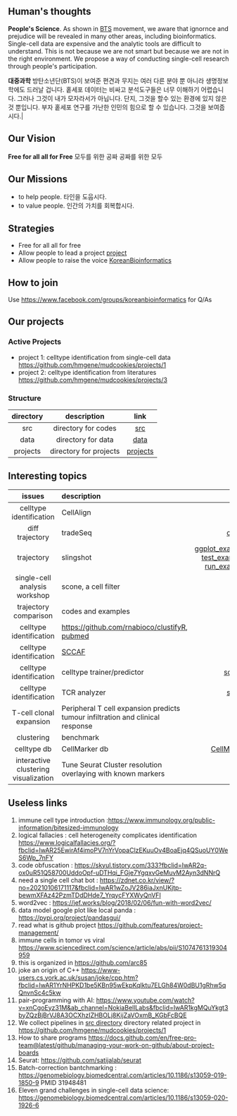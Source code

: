 ## Human's thoughts

**People's Science**. As shown in [BTS](https://youtu.be/Rhj01Lbuw0I) movement, 
     we aware that ignornce and prejudice will be revealed in many other areas, including bioinformatics. 
     Single-cell data are expensive and the analytic tools are difficult to understand. This is not because we are not smart but because we are not in the right environment. We propose a way of conducting single-cell research through people's participation. 

**대중과학** 방탄소년단(BTS)이 보여준 편견과 무지는 여러 다른 분야 뿐 아니라 생명정보학에도 드러날 겁니다. 홑세포 데이터는 비싸고 분석도구들은 너무 이해하기 어렵습니다. 그러나 그것이 내가 모자라서가 아닙니다. 단지, 그것을 할수 있는 환경에 있지 않은 것 뿐입니다. 부자 홑세포 연구를 가난한 인민의 힘으로 할 수 있습니다. 그것을 보여줍시다.|

## Our Vision 
**Free for all all for Free** 모두를 위한 공짜 공짜를 위한 모두

## Our Missions  
- to help people. 타인을 도웁시다.
- to value people. 인간의 가치를 회복합시다.


## Strategies
- Free for all all for free
- Allow people to lead a project [project]( https://github.com/hmgene/mudcookies/projects )
- Allow people to raise the voice [KoreanBioinformatics](https://www.facebook.com/groups/koreanbioinformatics)

## How to join
Use https://www.facebook.com/groups/koreanbioinformatics for Q/As

## Our projects
### Active Projects
- project 1: celltype identification from single-cell data https://github.com/hmgene/mudcookies/projects/1
- project 2: celltype identification from literatures https://github.com/hmgene/mudcookies/projects/3

### Structure 
| directory | description | link |
| :-: | :-:  | :-: |
| src | directory for codes | [src](src) |
| data | directory for data | [data](data) |
| projects | directory for projects | [projects](https://github.com/hmgene/mudcookies/projects) |

## Interesting topics
| issues | description   | link |
| :-: | :-  | -: |
| celltype identification | CellAlign | [link](https://www.nature.com/articles/s41592-019-0529-1) |
| diff trajectory | tradeSeq | [codes](https://statomics.github.io/tradeSeq/articles/tradeSeq.html) |
| trajectory | slingshot | [ggplot_example](https://biocellgen-public.svi.edu.au/mig_2019_scrnaseq-workshop/public/trajectory-inference.html) [test_example](http://www.bioconductor.org/packages/release/bioc/vignettes/slingshot/inst/doc/conditionsVignette.html), [run_example](https://bustools.github.io/BUS_notebooks_R/slingshot.html) |
| single-cell analysis workshop | scone, a cell filter | [link](https://bioconductor.github.io/BiocWorkshops/analysis-of-single-cell-rna-seq-data-dimensionality-reduction-clustering-and-lineage-inference.html#differential-expression-analysis-along-lineages) |
| trajectory comparison | codes and examples | [link](https://biocellgen-public.svi.edu.au/mig_2019_scrnaseq-workshop/public/trajectory-inference.html) |
| celltype identification | https://github.com/rnabioco/clustifyR, [pubmed](https://www.ncbi.nlm.nih.gov/pmc/articles/PMC7383722/) |
| celltype identification | [SCCAF](https://www.nature.com/articles/s41592-020-0825-9) | 
| celltype identification | celltype trainer/predictor| [scPred](https://github.com/powellgenomicslab/scPred/) | 
| celltype identification | TCR analyzer | [scirpy](https://github.com/icbi-lab/scirpy) |
| T-cell clonal expansion | Peripheral T cell expansion predicts tumour infiltration and clinical response | [link](https://www.nature.com/articles/s41586-020-2056-8#author-information) | 
| clustering | benchmark | [link](https://www.nature.com/articles/s41598-020-66848-3) |
| celltype db | CellMarker db | [CellMarker](https://www.ncbi.nlm.nih.gov/pmc/articles/PMC6323899/) |
| interactive clustering visualization | Tune Seurat Cluster resolution overlaying with known markers | [link](https://baderlab.github.io/scClustViz/#example-output) |



## Useless links 
1. immune cell type introduction :https://www.immunology.org/public-information/bitesized-immunology
1. logical fallacies : cell heterogeneity complicates identification https://www.logicalfallacies.org/?fbclid=IwAR25EwirAf4imoPV7nYrVopaClzEKuuOv4BoaEjq4QSuoUY0WeS6Wp_7nFY
1. code obfuscation : https://skyul.tistory.com/333?fbclid=IwAR2q-ox0uR51Q58700UddoOpf-uDTHqi_FGje7YgqxvGeMuvM2Ayn3dNNrQ
1. need a single cell chat bot : https://zdnet.co.kr/view/?no=20210106171117&fbclid=IwAR1wZoJV286iaJxnUKjtp-bewmXFAz42PzmTDdDHde7_YrqycFYXWyQnVFI
1. word2vec : https://jef.works/blog/2018/02/06/fun-with-word2vec/
1. data model google plot like local panda : https://pypi.org/project/pandasgui/
1. read what is github project https://github.com/features/project-management/
1. immune cells in tomor vs viral https://www.sciencedirect.com/science/article/abs/pii/S1074761319304959
1. this is organized in https://github.com/arc85
1. joke an origin of C++ https://www-users.cs.york.ac.uk/susan/joke/cpp.htm?fbclid=IwAR1YrNHPKD1be5KBn95wEkpKqlktu7ELGh84W0dBU1gRhw5qQnvnSc4c5kw
1. pair-programming with AI: https://www.youtube.com/watch?v=xnCgoEyz31M&ab_channel=NokiaBellLabs&fbclid=IwAR1kgMQuYkgt3byZQzBjBrVJ8A3OCXhzIZHBOLj8KijZaVOxmB_KGbFcBQE
1. We collect pipelines in [src directory](./src) directory related project in https://github.com/hmgene/mudcookies/projects/1
1. How to share programs https://docs.github.com/en/free-pro-team@latest/github/managing-your-work-on-github/about-project-boards
1. Seurat: https://github.com/satijalab/seurat
1. Batch-correction bantchmarking : https://genomebiology.biomedcentral.com/articles/10.1186/s13059-019-1850-9 PMID 31948481
1. Eleven grand challenges in single-cell data science: https://genomebiology.biomedcentral.com/articles/10.1186/s13059-020-1926-6
